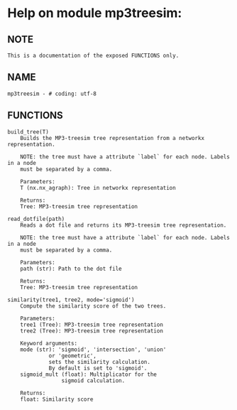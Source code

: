 # Help on module mp3treesim:

## NOTE
    This is a documentation of the exposed FUNCTIONS only.

## NAME
    mp3treesim - # coding: utf-8

## FUNCTIONS
    build_tree(T)
        Builds the MP3-treesim tree representation from a networkx representation.
        
        NOTE: the tree must have a attribute `label` for each node. Labels in a node
        must be separated by a comma.
        
        Parameters:
        T (nx.nx_agraph): Tree in networkx representation
        
        Returns:
        Tree: MP3-treesim tree representation
        
    read_dotfile(path)
        Reads a dot file and returns its MP3-treesim tree representation.
        
        NOTE: the tree must have a attribute `label` for each node. Labels in a node
        must be separated by a comma.
        
        Parameters: 
        path (str): Path to the dot file
        
        Returns: 
        Tree: MP3-treesim tree representation
        
    similarity(tree1, tree2, mode='sigmoid')
        Compute the similarity score of the two trees.
        
        Parameters: 
        tree1 (Tree): MP3-treesim tree representation
        tree2 (Tree): MP3-treesim tree representation
        
        Keyword arguments:
        mode (str): 'sigmoid', 'intersection', 'union'
                 or 'geometric',
                 sets the similarity calculation.
                 By default is set to 'sigmoid'.
        sigmoid_mult (float): Multiplicator for the 
                     sigmoid calculation.
        
        Returns: 
        float: Similarity score